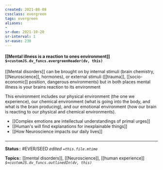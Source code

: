 ```yaml
---
created: 2021-08-08
cssclass: evergreen
tags: evergreen
aliases:
- 
sr-due: 2021-10-20
sr-interval: 1
sr-ease: 230
---
```


#### [[Mental illness is a reaction to ones environment]] `$=customJS.dv_funcs.evergreenHeader(dv, this)`

[[Mental disorders]] can be brought on by internal stimuli (brain chemistry, [[Neuroscience]], hormones), or external stimuli ([[trauma]], [[socio-economic]] position, dangerous environments) but in both places mental illness is your brains reaction to its environment

This environment includes our physical environment (the one we experience), our chemical environment (what is going into the body, and what is the brain producing), and our emotional environment (how our brain is reacting to our physical and chemical environments).

- [[Complex emotions are intellectual understandings of primal urges]]
- [[Human's will find explanations for inexplainable things]]
- [[How Neuroscience impacts our daily lives]]

### <hr class="footnote"/>

**Status**:: #EVER/SEED
*edited `=this.file.mtime`*

**Topics**:: [[mental disorders]], [[Neuroscience]], [[human experience]]
*`$=customJS.dv_funcs.outlinedIn(dv, this)`*


